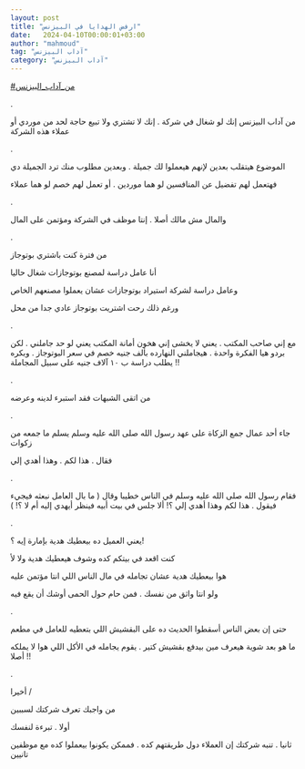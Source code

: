 ```yaml
---
layout: post
title: "ارفض الهدايا في البيزنس"
date:   2024-04-10T00:00:01+03:00
author: "mahmoud"
tag: "آداب البيزنس"
category: "آداب البيزنس"
---
```



[<u>\#من\_آداب\_البيزنس</u>](https://www.facebook.com/hashtag/%D9%85%D9%86_%D8%A2%D8%AF%D8%A7%D8%A8_%D8%A7%D9%84%D8%A8%D9%8A%D8%B2%D9%86%D8%B3?__eep__=6&__cft__%5b0%5d=AZWrO8d5HfGkVrBiow3kfOUeZKna4U1wFj6FM5Vb9Hk2Y2ZTmD2AnQYmV_svlT2YIx5kQy5oNR85_1B5jf1rxOQTVQteR8MF4OOE-0tvCbIN2I-iITZzrm8_DgZ-NggFY_8frS39zVlCEiXXAgGfzqqZWAySjxcGEbP-NGwaEV968DSFx5jDa5wJjCssScHu7e4&__tn__=*NK-R)

.

من آداب البيزنس إنك لو شغال في شركة . إنك لا تشتري ولا
تبيع حاجة لحد من موردي أو عملاء هذه الشركة

.

الموضوع هيتقلب بعدين لإنهم هيعملوا لك جميلة . وبعدين
مطلوب منك ترد الجميلة دي

فهتعمل لهم تفضيل عن المنافسين لو هما موردين . أو تعمل
لهم خصم لو هما عملاء

.

والمال مش مالك أصلا . إنتا موظف في الشركة ومؤتمن على
المال

.

من فترة كنت باشتري بوتوجاز

أنا عامل دراسة لمصنع بوتوجازات شغال حاليا

وعامل دراسة لشركة استيراد بوتوجازات عشان يعملوا مصنعهم
الخاص

ورغم ذلك رحت اشتريت بوتوجاز عادي جدا من محل

.

مع إني صاحب المكتب . يعني لا يخشى إني هخون أمانة المكتب
يعني لو حد جاملني . لكن بردو هيا الفكرة واحدة . هيجاملني النهارده بألف
جنيه خصم في سعر البوتوجاز . وبكره يطلب دراسة ب ١٠ آلاف جنيه على سبيل
المجاملة !!

.

من اتقى الشبهات فقد استبرء لدينه وعرضه

.

جاء أحد عمال جمع الزكاة على عهد رسول الله صلى الله عليه
وسلم يسلم ما جمعه من زكوات

فقال . هذا لكم . وهذا أهدي إلي

.

فقام رسول الله صلى الله عليه وسلم في الناس خطيبا وقال (
ما بال العامل نبعثه فيجيء فيقول . هذا لكم وهذا أهدي إلي ؟! ألا جلس في
بيت أبيه فينظر أيهدي إليه أم لا ؟! )

.

يعني العميل ده بيعطيك هدية بإمارة إيه ؟!

كنت اقعد في بيتكم كده وشوف هيعطيك هدية ولا لأ

هوا بيعطيك هدية عشان تجامله في مال الناس اللي انتا مؤتمن
عليه

ولو انتا واثق من نفسك . فمن حام حول الحمى أوشك أن يقع
فيه

.

حتى إن بعض الناس أسقطوا الحديث ده على البقشيش اللي
بتعطيه للعامل في مطعم

ما هو بعد شوية هيعرف مين بيدفع بقشيش كتير . يقوم يجامله
في الأكل اللي هوا لا يملكه أصلا !!

.

أخيرا /

من واجبك تعرف شركتك لسببين

أولا . تبرءة لنفسك

ثانيا . تنبه شركتك إن العملاء دول طريقتهم كده . فممكن
يكونوا بيعملوا كده مع موظفين تانيين
